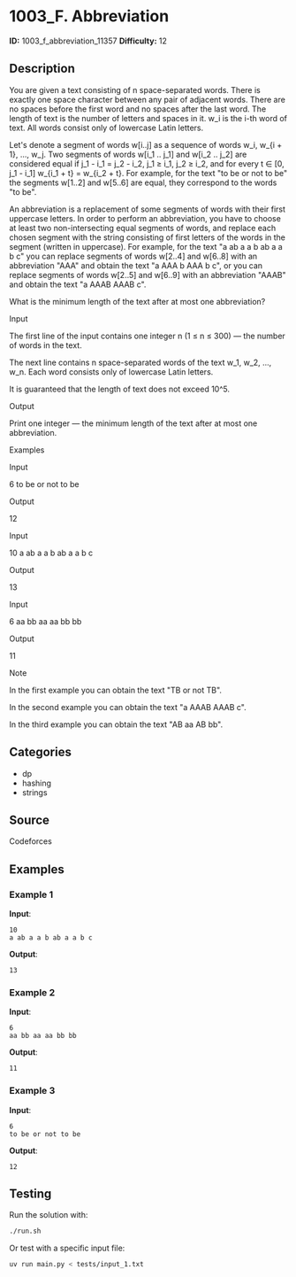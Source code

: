 # 1003_F. Abbreviation

**ID:** 1003_f_abbreviation_11357
**Difficulty:** 12

## Description

You are given a text consisting of n space-separated words. There is exactly one space character between any pair of adjacent words. There are no spaces before the first word and no spaces after the last word. The length of text is the number of letters and spaces in it. w_i is the i-th word of text. All words consist only of lowercase Latin letters.

Let's denote a segment of words w[i..j] as a sequence of words w_i, w_{i + 1}, ..., w_j. Two segments of words w[i_1 .. j_1] and w[i_2 .. j_2] are considered equal if j_1 - i_1 = j_2 - i_2, j_1 ≥ i_1, j_2 ≥ i_2, and for every t ∈ [0, j_1 - i_1] w_{i_1 + t} = w_{i_2 + t}. For example, for the text "to be or not to be" the segments w[1..2] and w[5..6] are equal, they correspond to the words "to be".

An abbreviation is a replacement of some segments of words with their first uppercase letters. In order to perform an abbreviation, you have to choose at least two non-intersecting equal segments of words, and replace each chosen segment with the string consisting of first letters of the words in the segment (written in uppercase). For example, for the text "a ab a a b ab a a b c" you can replace segments of words w[2..4] and w[6..8] with an abbreviation "AAA" and obtain the text "a AAA b AAA b c", or you can replace segments of words w[2..5] and w[6..9] with an abbreviation "AAAB" and obtain the text "a AAAB AAAB c".

What is the minimum length of the text after at most one abbreviation?

Input

The first line of the input contains one integer n (1 ≤ n ≤ 300) — the number of words in the text.

The next line contains n space-separated words of the text w_1, w_2, ..., w_n. Each word consists only of lowercase Latin letters.

It is guaranteed that the length of text does not exceed 10^5.

Output

Print one integer — the minimum length of the text after at most one abbreviation.

Examples

Input

6
to be or not to be


Output

12


Input

10
a ab a a b ab a a b c


Output

13


Input

6
aa bb aa aa bb bb


Output

11

Note

In the first example you can obtain the text "TB or not TB".

In the second example you can obtain the text "a AAAB AAAB c".

In the third example you can obtain the text "AB aa AB bb".

## Categories

- dp
- hashing
- strings

## Source

Codeforces

## Examples

### Example 1

**Input**:
```
10
a ab a a b ab a a b c
```

**Output**:
```
13
```

### Example 2

**Input**:
```
6
aa bb aa aa bb bb
```

**Output**:
```
11
```

### Example 3

**Input**:
```
6
to be or not to be
```

**Output**:
```
12
```


## Testing

Run the solution with:

```bash
./run.sh
```

Or test with a specific input file:

```bash
uv run main.py < tests/input_1.txt
```